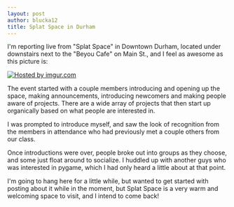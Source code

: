 ```yaml
---
layout: post
author: blucka12
title: Splat Space in Durham
---
```


I'm reporting live from "Splat Space" in Downtown Durham, located under downstairs next to the "Beyou Cafe" on Main St., and I feel as awesome as this picture is:

<a href="http://imgur.com/koG9KPj"><img src="http://i.imgur.com/koG9KPj.jpg?1" title="Hosted by imgur.com"/></a>

The event started with a couple members introducing and opening up the space, making announcements, introducing newcomers and making people aware of projects. There are a wide array of projects that then start up organically based on what people are interested in. 

I was prompted to introduce myself, and saw the look of recognition from the members in attendance who had previously met a couple others from our class. 

Once introductions were over, people broke out into groups as they choose, and some just float around to socialize. I huddled up with another guys who was interested in pygame, which I had only heard a little about at that point. 

I'm going to hang here for a little while, but wanted to get started with posting about it while in the moment, but Splat Space is a very warm and welcoming space to visit, and I intend to come back!